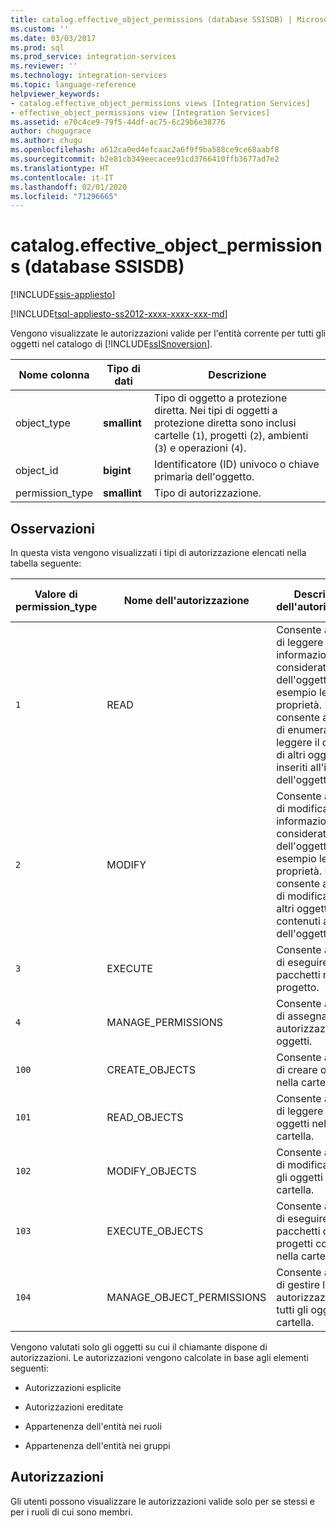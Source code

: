 ```yaml
---
title: catalog.effective_object_permissions (database SSISDB) | Microsoft Docs
ms.custom: ''
ms.date: 03/03/2017
ms.prod: sql
ms.prod_service: integration-services
ms.reviewer: ''
ms.technology: integration-services
ms.topic: language-reference
helpviewer_keywords:
- catalog.effective_object_permissions views [Integration Services]
- effective_object_permissions view [Integration Services]
ms.assetid: e70c4ce9-79f5-44df-ac75-6c29b6e38776
author: chugugrace
ms.author: chugu
ms.openlocfilehash: a612ca0ed4efcaac2a6f9f9ba588ce9ce68aabf8
ms.sourcegitcommit: b2e81cb349eecacee91cd3766410ffb3677ad7e2
ms.translationtype: HT
ms.contentlocale: it-IT
ms.lasthandoff: 02/01/2020
ms.locfileid: "71296665"
---
```

# <a name="catalogeffective_object_permissions-ssisdb-database"></a>catalog.effective_object_permissions (database SSISDB)

[!INCLUDE[ssis-appliesto](../../includes/ssis-appliesto-ssvrpluslinux-asdb-asdw-xxx.md)]


[!INCLUDE[tsql-appliesto-ss2012-xxxx-xxxx-xxx-md](../../includes/tsql-appliesto-ss2012-xxxx-xxxx-xxx-md.md)]

  Vengono visualizzate le autorizzazioni valide per l'entità corrente per tutti gli oggetti nel catalogo di [!INCLUDE[ssISnoversion](../../includes/ssisnoversion-md.md)].  
  
|Nome colonna|Tipo di dati|Descrizione|  
|-----------------|---------------|-----------------|  
|object_type|**smallint**|Tipo di oggetto a protezione diretta. Nei tipi di oggetti a protezione diretta sono inclusi cartelle (`1`), progetti (`2`), ambienti (`3`) e operazioni (`4`).|  
|object_id|**bigint**|Identificatore (ID) univoco o chiave primaria dell'oggetto.|  
|permission_type|**smallint**|Tipo di autorizzazione.|  
  
## <a name="remarks"></a>Osservazioni  
 In questa vista vengono visualizzati i tipi di autorizzazione elencati nella tabella seguente:  
  
|Valore di permission_type|Nome dell'autorizzazione|Descrizione dell'autorizzazione|Tipi di oggetti applicabili|  
|----------------------------|---------------------|----------------------------|-----------------------------|  
|`1`|READ|Consente all'entità di leggere le informazioni considerate parte dell'oggetto, ad esempio le proprietà. Non consente all'entità di enumerare o leggere il contenuto di altri oggetti inseriti all'interno dell'oggetto.|Cartella, progetto, ambiente, operazione|  
|`2`|MODIFY|Consente all'entità di modificare le informazioni considerate parte dell'oggetto, ad esempio le proprietà. Non consente all'entità di modificare gli altri oggetti contenuti all'interno dell'oggetto.|Cartella, progetto, ambiente, operazione|  
|`3`|EXECUTE|Consente all'entità di eseguire tutti i pacchetti nel progetto.|Project|  
|`4`|MANAGE_PERMISSIONS|Consente all'entità di assegnare autorizzazioni agli oggetti.|Cartella, progetto, ambiente, operazione|  
|`100`|CREATE_OBJECTS|Consente all'entità di creare oggetti nella cartella.|Cartella|  
|`101`|READ_OBJECTS|Consente all'entità di leggere tutti gli oggetti nella cartella.|Cartella|  
|`102`|MODIFY_OBJECTS|Consente all'entità di modificare tutti gli oggetti nella cartella.|Cartella|  
|`103`|EXECUTE_OBJECTS|Consente all'entità di eseguire tutti i pacchetti di tutti i progetti contenuti nella cartella.|Cartella|  
|`104`|MANAGE_OBJECT_PERMISSIONS|Consente all'entità di gestire le autorizzazioni su tutti gli oggetti nella cartella.|Cartella|  
  
 Vengono valutati solo gli oggetti su cui il chiamante dispone di autorizzazioni. Le autorizzazioni vengono calcolate in base agli elementi seguenti:  
  
-   Autorizzazioni esplicite  
  
-   Autorizzazioni ereditate  
  
-   Appartenenza dell'entità nei ruoli  
  
-   Appartenenza dell'entità nei gruppi  
  
## <a name="permissions"></a>Autorizzazioni  
 Gli utenti possono visualizzare le autorizzazioni valide solo per se stessi e per i ruoli di cui sono membri.  
  
  

